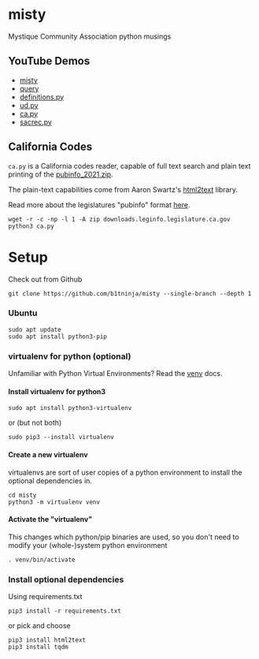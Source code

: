 # misty
Mystique Community Association python musings

## YouTube Demos
- [misty](https://youtu.be/GPdXXqWufwQ)
- [query](https://youtu.be/r_sMrRFOs9o)
- [definitions.py](https://youtu.be/p3cHpwhZEfo)
- [ud.py](https://youtu.be/Rjo20dU0LGA)
- [ca.py](https://youtu.be/KEum-wb0A1M)
- [sacrec.py](https://youtu.be/Y1Bex2CdNx0)

## California Codes

`ca.py` is a California codes reader, capable of full text search and plain text printing of the [pubinfo_2021.zip](https://downloads.leginfo.legislature.ca.gov/pubinfo_2021.zip).

The plain-text capabilities come from Aaron Swartz's [html2text](https://pypi.org/project/html2text/) library.

Read more about the legislatures "pubinfo" format [here](https://downloads.leginfo.legislature.ca.gov/pubinfo_Readme.pdf).

```shell
wget -r -c -np -l 1 -A zip downloads.leginfo.legislature.ca.gov
python3 ca.py
```

# Setup
Check out from Github
```shell
git clone https://github.com/b1tninja/misty --single-branch --depth 1
```

### Ubuntu
```shell
sudo apt update
sudo apt install python3-pip
```

### virtualenv for python (optional)
Unfamiliar with Python Virtual Environments? Read the [venv](https://docs.python.org/3/tutorial/venv.html) docs.

#### Install virtualenv for python3
```shell
sudo apt install python3-virtualenv
```
or (but not both) 
```shell
sudo pip3 --install virtualenv
```

#### Create a new virtualenv
virtualenvs are sort of user copies of a python environment to install the optional dependencies in.
```shell
cd misty
python3 -m virtualenv venv
```

#### Activate the "virtualenv"
This changes which python/pip binaries are used, so you don't need to modify your (whole-)system python environment
```shell
. venv/bin/activate
```
### Install optional dependencies
Using requirements.txt
```shell
pip3 install -r requirements.txt
```
or pick and choose
```shell
pip3 install html2text
pip3 install tqdm
```
